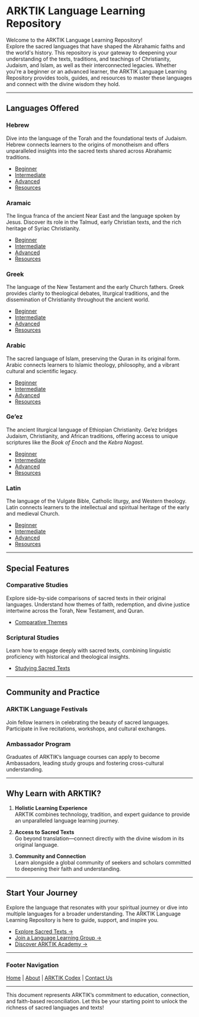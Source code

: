 # ARKTIK Language Learning Repository

Welcome to the ARKTIK Language Learning Repository!  
Explore the sacred languages that have shaped the Abrahamic faiths and the world's history. This repository is your gateway to deepening your understanding of the texts, traditions, and teachings of Christianity, Judaism, and Islam, as well as their interconnected legacies. Whether you're a beginner or an advanced learner, the ARKTIK Language Learning Repository provides tools, guides, and resources to master these languages and connect with the divine wisdom they hold.

---

## Languages Offered

### **Hebrew**  
Dive into the language of the Torah and the foundational texts of Judaism. Hebrew connects learners to the origins of monotheism and offers unparalleled insights into the sacred texts shared across Abrahamic traditions.  
- [Beginner](./hebrew/beginner.md)  
- [Intermediate](./hebrew/intermediate.md)  
- [Advanced](./hebrew/advanced.md)  
- [Resources](./hebrew/resources.md)  

### **Aramaic**  
The lingua franca of the ancient Near East and the language spoken by Jesus. Discover its role in the Talmud, early Christian texts, and the rich heritage of Syriac Christianity.  
- [Beginner](./aramaic/beginner.md)  
- [Intermediate](./aramaic/intermediate.md)  
- [Advanced](./aramaic/advanced.md)  
- [Resources](./aramaic/resources.md)  

### **Greek**  
The language of the New Testament and the early Church fathers. Greek provides clarity to theological debates, liturgical traditions, and the dissemination of Christianity throughout the ancient world.  
- [Beginner](./greek/beginner.md)  
- [Intermediate](./greek/intermediate.md)  
- [Advanced](./greek/advanced.md)  
- [Resources](./greek/resources.md)  

### **Arabic**  
The sacred language of Islam, preserving the Quran in its original form. Arabic connects learners to Islamic theology, philosophy, and a vibrant cultural and scientific legacy.  
- [Beginner](./arabic/beginner.md)  
- [Intermediate](./arabic/intermediate.md)  
- [Advanced](./arabic/advanced.md)  
- [Resources](./arabic/resources.md)  

### **Ge’ez**  
The ancient liturgical language of Ethiopian Christianity. Ge’ez bridges Judaism, Christianity, and African traditions, offering access to unique scriptures like the *Book of Enoch* and the *Kebra Nagast*.  
- [Beginner](./geez/beginner.md)  
- [Intermediate](./geez/intermediate.md)  
- [Advanced](./geez/advanced.md)  
- [Resources](./geez/resources.md)  

### **Latin**  
The language of the Vulgate Bible, Catholic liturgy, and Western theology. Latin connects learners to the intellectual and spiritual heritage of the early and medieval Church.  
- [Beginner](./latin/beginner.md)  
- [Intermediate](./latin/intermediate.md)  
- [Advanced](./latin/advanced.md)  
- [Resources](./latin/resources.md)  

---

## Special Features

### **Comparative Studies**  
Explore side-by-side comparisons of sacred texts in their original languages. Understand how themes of faith, redemption, and divine justice intertwine across the Torah, New Testament, and Quran.  
- [Comparative Themes](../Codex/comparative_themes.md)  

### **Scriptural Studies**  
Learn how to engage deeply with sacred texts, combining linguistic proficiency with historical and theological insights.  
- [Studying Sacred Texts](../Codex/studying_sacred_texts.md)  

---

## Community and Practice

### **ARKTIK Language Festivals**  
Join fellow learners in celebrating the beauty of sacred languages. Participate in live recitations, workshops, and cultural exchanges.  

### **Ambassador Program**  
Graduates of ARKTIK’s language courses can apply to become Ambassadors, leading study groups and fostering cross-cultural understanding.

---

## Why Learn with ARKTIK?

1. **Holistic Learning Experience**  
   ARKTIK combines technology, tradition, and expert guidance to provide an unparalleled language learning journey.  

2. **Access to Sacred Texts**  
   Go beyond translation—connect directly with the divine wisdom in its original language.  

3. **Community and Connection**  
   Learn alongside a global community of seekers and scholars committed to deepening their faith and understanding.  

---

## Start Your Journey

Explore the language that resonates with your spiritual journey or dive into multiple languages for a broader understanding. The ARKTIK Language Learning Repository is here to guide, support, and inspire you.  

- [Explore Sacred Texts →](../Codex/index.md)  
- [Join a Language Learning Group →](../Access/index.md)  
- [Discover ARKTIK Academy →](../../Academy/index.md)  

---

### Footer Navigation
[Home](../../index.md) | [About](../../about.md) | [ARKTIK Codex](../Codex/index.md) | [Contact Us](../../contact.md)  

---

This document represents ARKTIK’s commitment to education, connection, and faith-based reconciliation. Let this be your starting point to unlock the richness of sacred languages and texts!
